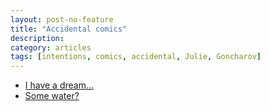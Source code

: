 ```yaml
---
layout: post-no-feature
title: "Accidental comics"
description: 
category: articles
tags: [intentions, comics, accidental, Julie, Goncharov]
---
```


- [I have a dream...](/sci-comics/stories/int-stance.md)
- [Some water?](/sci-comics/stories/int-water.md)


